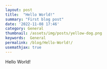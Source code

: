 ```yaml
---
layout: post
title:  "Hello World!"
summary: "First blog post"
date: '2022-11-08 17:46'
category: General
thumbnail: /assets/img/posts/yellow-dog.png
keywords:  General
permalink: /blog/Hello-World!/
usemathjax: true
---
```


Hello World!

